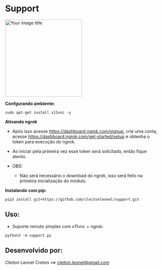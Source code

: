 # Support

<img src="https://github.com/cleitonleonel/support/blob/master/img/support.ico?raw=true" alt="Your image title" width="250"/>

**Confgurando ambiente:**

``sudo apt-get install x11vnc -y``

**Ativando ngrok**
- Após isso acesse https://dashboard.ngrok.com/signup, crie uma conta, acesse https://dashboard.ngrok.com/get-started/setup e obtenha o token para execução do ngrok.


- Ao iniciar pela primeira vez esse token será solicitado, então fique atento.


- OBS:
  
    - Não será necessário o download do ngrok, isso será feito na primeira inicialização do módulo.

**Instalando com pip:**

``
pip3 install git+https://github.com/cleitonleonel/support.git
``

## Uso:
- Suporte remoto simples com x11vnc + ngrok:

``
python3 -m support.py
``

## Desenvolvido por:

Cleiton Leonel Creton ==> cleiton.leonel@gmail.com